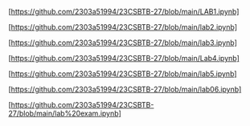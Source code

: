 [https://github.com/2303a51994/23CSBTB-27/blob/main/LAB1.ipynb]

[https://github.com/2303a51994/23CSBTB-27/blob/main/lab2.ipynb]

[https://github.com/2303a51994/23CSBTB-27/blob/main/lab3.ipynb]

[https://github.com/2303a51994/23CSBTB-27/blob/main/Lab4.ipynb]

[https://github.com/2303a51994/23CSBTB-27/blob/main/lab5.ipynb]

[https://github.com/2303a51994/23CSBTB-27/blob/main/lab06.ipynb]

[https://github.com/2303a51994/23CSBTB-27/blob/main/lab%20exam.ipynb]
